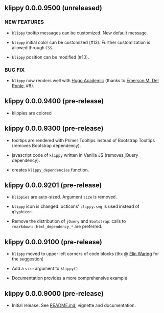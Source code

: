 ## klippy 0.0.0.9500 (unreleased)

### NEW FEATURES

* `klippy` tooltip messages can be customized. New default message.

* `klippy` initial color can be customized (#13). Further customization is allowed through `CSS`.

* `klippy` position can be modified (#10).

### BUG FIX

* `klippy` now renders well with [Hugo Academic](https://github.com/gcushen/hugo-academic) (thanks to [Emerson M. Del Ponte](https://github.com/emdelponte), #8).

## klippy 0.0.0.9400 (pre-release)

* klippies are colored

## klippy 0.0.0.9300 (pre-release)

* tooltips are rendered with Primer Tooltips instead of Bootstrap Tooltips (removes Bootstrap dependency).

* javascript code of `klippy` written in Vanilla JS (removes jQuery dependency).

* creates `klippy_dependencies` function.

## klippy 0.0.0.9201 (pre-release)

* `klippies` are auto-sized. Argument `size` is removed.

* `klippy` icon is changed: octicons' `clippy.svg` is used instead of `glyphicon`.

* Remove the distribution of `jQuery` and `Bootstrap`: calls to `rmarkdown::html_dependency_*` are preferred.

## klippy 0.0.0.9100 (pre-release)

* `klippy` moved to upper left corners of code blocks (thx @ [Elin Waring](https://twitter.com/elinwaring)  for the suggestion)

* Add a `size` argument to `klippy()`

* Documentation provides a more comprehensive example

## klippy 0.0.0.9000 (pre-release)

* Initial release. See [README.md](./README.md), vignette and documentation.
